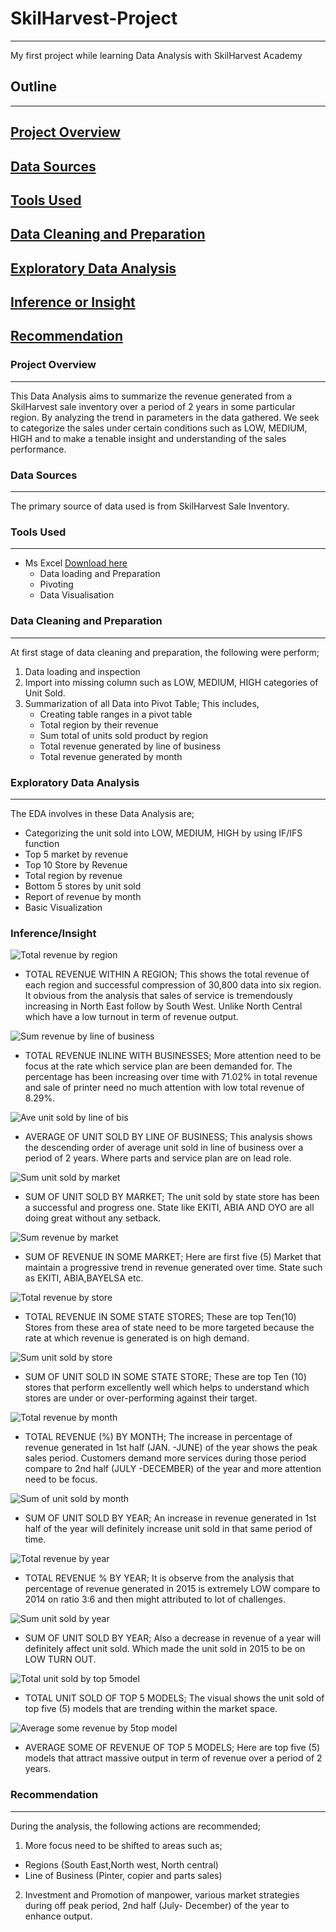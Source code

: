 # SkilHarvest-Project
---
My first project while learning Data Analysis with SkilHarvest Academy

## Outline
---
## [Project Overview](#project-overview)
## [Data Sources](#data-sources)
## [Tools Used](#tools-used)
## [Data Cleaning and Preparation](#data-cleaning-and-preparation)
## [Exploratory Data Analysis](#exploratory-data-analysis)
## [Inference or Insight](#inference-or-insight)
## [Recommendation](#recommendation)

### Project Overview
---
This Data Analysis aims to summarize the revenue generated from a SkilHarvest sale inventory over a period of 2 years in some particular region. By analyzing the trend in parameters in the data gathered. We seek to categorize the sales under certain conditions such as LOW, MEDIUM, HIGH and to make a tenable insight and understanding of the sales performance.

### Data Sources 
---
The primary source of data used is from SkilHarvest Sale Inventory.

### Tools Used
---
- Ms Excel [Download here](https://microsoft.com)
  - Data loading and Preparation
  - Pivoting
  - Data Visualisation
 
### Data Cleaning and Preparation
---
At first stage of data cleaning and preparation, the following were perform;
1. Data loading and inspection
2. Import into missing column such as LOW, MEDIUM, HIGH categories of Unit Sold.
3. Summarization of all Data into Pivot Table; This includes,
   - Creating table ranges in a pivot table
   - Total region by their revenue
   - Sum total of units sold product by region
   - Total revenue generated by line of business 
   - Total revenue generated by month
    
### Exploratory Data Analysis 
---
The EDA involves in these Data Analysis are;
- Categorizing the unit sold into LOW, MEDIUM, HIGH by using IF/IFS function
- Top 5 market by revenue    
- Top 10 Store by Revenue
- Total region by revenue
- Bottom 5 stores by unit sold
- Report of revenue by month
- Basic Visualization
  
### Inference/Insight
![Total revenue by region](https://github.com/user-attachments/assets/34249ea1-ddda-4543-b6ac-1e6a8623b49e)
- TOTAL REVENUE WITHIN A REGION; This shows the total revenue of each region and successful compression of 30,800 data into six region. It obvious from the analysis that sales of service is tremendously increasing in North East follow by South West. Unlike North Central which have a low turnout in term of revenue output.

![Sum revenue by line of business](https://github.com/user-attachments/assets/4804eacf-3bed-4fc9-9ebc-aceab0718090)
- TOTAL REVENUE INLINE WITH BUSINESSES; More attention need to be focus at the rate which service plan are been demanded for. The percentage has been increasing over time with 71.02% in total revenue and sale of printer need no much attention with low total revenue of 8.29%.
  
![Ave  unit sold by line of bis](https://github.com/user-attachments/assets/3d4d79d8-a177-463c-873a-3110f16b5923)
- AVERAGE OF UNIT SOLD BY LINE OF BUSINESS; This analysis shows the descending order of average unit sold in line of business over a period of 2 years. Where parts and service plan are on lead role.

![Sum unit sold by market](https://github.com/user-attachments/assets/dd085478-b6bf-49ac-9c2b-6da89a17a36c)
- SUM OF UNIT SOLD BY MARKET; The unit sold by state store has been a successful and progress one. State like EKITI, ABIA AND OYO are all doing great without any setback.

![Sum revenue by market](https://github.com/user-attachments/assets/eb7fabfa-b036-4972-8538-05f2e5f56049)
- SUM OF REVENUE IN SOME MARKET; Here are first five (5) Market that maintain a progressive trend in revenue generated over time. State such as EKITI, ABIA,BAYELSA etc.

![Total revenue by store](https://github.com/user-attachments/assets/019cdba7-61b9-4e0d-8079-4fe35d42b759)
- TOTAL REVENUE IN SOME STATE STORES; These are top Ten(10) Stores from these area of state need to be more targeted because the rate at which revenue is generated is on high demand.

![Sum unit sold by store](https://github.com/user-attachments/assets/f4519948-b887-4d99-b1ee-d977a562c455)
- SUM OF UNIT SOLD IN SOME STATE STORE; These are top Ten (10) stores that perform excellently well which helps to understand which stores are under or over-performing against their target.

![Total revenue by month](https://github.com/user-attachments/assets/962d0a30-aa9f-48c7-895e-907d30c210d6)
- TOTAL REVENUE (%) BY MONTH; The increase in percentage of revenue generated in 1st half (JAN. -JUNE) of the year shows the peak sales period. Customers demand more services during those period compare to 2nd half (JULY -DECEMBER) of the year and more attention need to be focus.

![Sum of unit sold by month](https://github.com/user-attachments/assets/42dbab58-8477-4c22-ac47-311ee76b18f6)
- SUM OF UNIT SOLD BY YEAR; An increase in revenue generated in 1st half of the year will definitely increase unit sold in that same period of time.

![Total revenue by year](https://github.com/user-attachments/assets/13004063-b87b-4ee9-b3e0-17e08fcd15bd)
- TOTAL REVENUE % BY YEAR; It is observe from the analysis that percentage of revenue generated in 2015 is extremely LOW compare to 2014 on ratio 3:6 and then might attributed to lot of challenges.

![Sum unit sold by year](https://github.com/user-attachments/assets/0d5fd834-3d6c-4e37-9402-1bcd27502e3c)
- SUM OF UNIT SOLD BY YEAR; Also a decrease in revenue of a year will definitely affect unit sold. Which made the unit sold in 2015 to be on LOW TURN OUT.

![Total unit sold by top 5model](https://github.com/user-attachments/assets/24639743-a107-49bf-b736-db549aaf97a1)
- TOTAL UNIT SOLD OF TOP 5 MODELS; The visual shows the unit sold of top five (5) models that are trending within the market space.

![Average some revenue by 5top model](https://github.com/user-attachments/assets/948fe189-0bf0-43bb-a9d5-f6dfd90bb1dc)
- AVERAGE SOME OF REVENUE OF TOP 5 MODELS;  Here are top five (5) models that attract massive output in term of revenue over a period of 2 years.

### Recommendation
---
During the analysis, the following actions are recommended;

1. More focus need to be shifted to areas such as;
  - Regions (South East,North west, North central)
  - Line of Business (Pinter, copier and parts sales)
   
2. Investment and Promotion of manpower, various market strategies during off peak period, 2nd half (July- December) of the year to enhance output.

